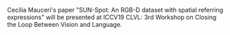 Cecilia Mauceri's paper "SUN-Spot: An RGB-D dataset with spatial referring expressions" will be presented at ICCV19 CLVL: 3rd Workshop on Closing the Loop Between Vision and Language.